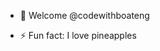 - 👋 Welcome @codewithboateng

- ⚡ Fun fact: I love pineapples

<!---
codewithboateng/codewithboateng is a ✨ special ✨ repository because its `README.md` (this file) appears on your GitHub profile.
You can click the Preview link to take a look at your changes.
--->

